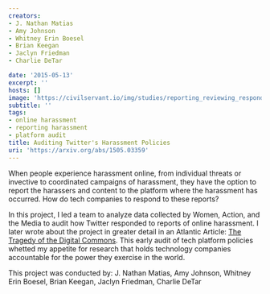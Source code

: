```yaml
---
creators:
- J. Nathan Matias
- Amy Johnson
- Whitney Erin Boesel
- Brian Keegan
- Jaclyn Friedman
- Charlie DeTar

date: '2015-05-13'
excerpt: ''
hosts: []
image: 'https://civilservant.io/img/studies/reporting_reviewing_responding.png'
subtitle: ''
tags:
- online harassment
- reporting harassment
- platform audit
title: Auditing Twitter's Harassment Policies
uri: 'https://arxiv.org/abs/1505.03359'
---
```


When people experience harassment online, from individual threats or invective to coordinated campaigns of harassment, they have the option to report the harassers and content to the platform where the harassment has occurred. How do tech companies to respond to these reports?

In this project, I led a team to analyze data collected by Women, Action, and the Media to audit how Twitter responded to reports of online harassment. I later wrote about the project in greater detail in an Atlantic Article: <a href="https://www.theatlantic.com/technology/archive/2015/06/the-tragedy-of-the-digital-commons/395129/">The Tragedy of the Digital Commons</a>. This early audit of tech platform policies whetted my appetite for research that holds technology companies accountable for the power they exercise in the world.

This project was conducted by: J. Nathan Matias, Amy Johnson, Whitney Erin Boesel, Brian Keegan, Jaclyn Friedman, Charlie DeTar
